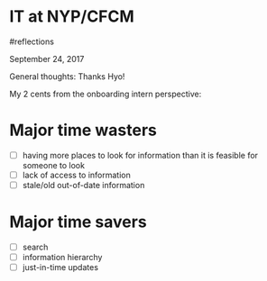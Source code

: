 # IT at NYP/CFCM
#reflections

September 24, 2017

General thoughts: Thanks Hyo!

My 2 cents from the onboarding intern perspective:

# Major time wasters
- [ ] having more places to look for information than it is feasible for someone to look
- [ ] lack of access to information
- [ ] stale/old out-of-date information

# Major time savers
- [ ] search
- [ ] information hierarchy
- [ ] just-in-time updates